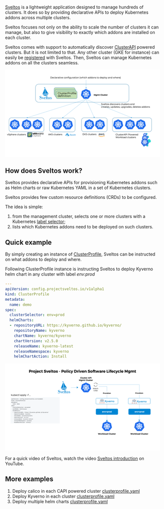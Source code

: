 [Sveltos](https://github.com/projectsveltos) is a lightweight application designed to manage hundreds of clusters. It does so by providing declarative APIs to deploy Kubernetes addons across multiple clusters.

Sveltos focuses not only on the ability to scale the number of clusters it can manage, but also to give visibility to exactly which addons are installed on each cluster.

Sveltos comes with support to automatically discover [ClusterAPI](https://github.com/kubernetes-sigs/cluster-api) powered clusters. But it is not limited to that. Any other cluster (GKE for instance) can easily be [registered](register-cluster.md#register-cluster) with Sveltos. Then, Sveltos can manage Kubernetes addons on all the clusters seamless.

![Sveltos managing clusters](assets/multi-clusters.png)

## How does Sveltos work?

Sveltos provides declarative APIs for provisioning Kubernetes addons such as Helm charts or raw Kubernetes YAML in a set of Kubernetes clusters.

Sveltos provides few custom resource definitions (CRDs) to be configured.

The idea is simple:

1. from the management cluster, selects one or more clusters with a Kubernetes [label selector](https://kubernetes.io/docs/concepts/overview/working-with-objects/labels/#label-selectors);
1. lists which Kubernetes addons need to be deployed on such clusters.

## Quick example

By simply creating an instance of [ClusterProfile](https://github.com/projectsveltos/sveltos-manager/blob/main/api/v1alpha1/clusterprofile_types.go), Sveltos can be instructed on what addons to deploy and where.

Following ClusterProfile instance is instructing Sveltos to deploy Kyverno helm chart in any cluster with label *env:prod*

```yaml
---
apiVersion: config.projectsveltos.io/v1alpha1
kind: ClusterProfile
metadata:
  name: demo
spec:
  clusterSelector: env=prod
  helmCharts:
  - repositoryURL: https://kyverno.github.io/kyverno/
    repositoryName: kyverno
    chartName: kyverno/kyverno
    chartVersion: v2.5.0
    releaseName: kyverno-latest
    releaseNamespace: kyverno
    helmChartAction: Install
```

![Sveltos in action](assets/sveltos_kyverno.png)

For a quick video of Sveltos, watch the video [Sveltos introduction](https://www.youtube.com/watch?v=Ai5Mr9haWKM) on YouTube.

## More examples

1. Deploy calico in each CAPI powered cluster [clusterprofile.yaml](https://raw.githubusercontent.com/projectsveltos/sveltos-manager/main/examples/calico.yaml)
2. Deploy Kyverno in each cluster [clusterprofile.yaml](https://raw.githubusercontent.com/projectsveltos/sveltos-manager/main/examples/kyverno.yaml)
3. Deploy multiple helm charts [clusterprofile.yaml](https://raw.githubusercontent.com/projectsveltos/sveltos-manager/main/examples/multiple_helm_charts.yaml)
